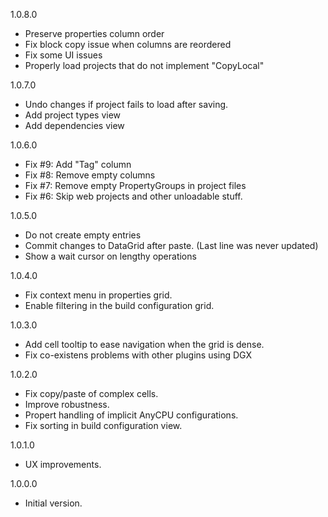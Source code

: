 1.0.8.0
* Preserve properties column order
* Fix block copy issue when columns are reordered
* Fix some UI issues
* Properly load projects that do not implement "CopyLocal"

1.0.7.0
* Undo changes if project fails to load after saving.
* Add project types view
* Add dependencies view

1.0.6.0
* Fix #9: Add "Tag" column
* Fix #8: Remove empty columns
* Fix #7: Remove empty PropertyGroups in project files
* Fix #6: Skip web projects and other unloadable stuff.

1.0.5.0
* Do not create empty entries
* Commit changes to DataGrid after paste. (Last line was never updated)
* Show a wait cursor on lengthy operations
 
1.0.4.0
* Fix context menu in properties grid.
* Enable filtering in the build configuration grid.

1.0.3.0
* Add cell tooltip to ease navigation when the grid is dense.
* Fix co-existens problems with other plugins using DGX

1.0.2.0
* Fix copy/paste of complex cells.
* Improve robustness.
* Propert handling of implicit AnyCPU configurations. 
* Fix sorting in build configuration view.

1.0.1.0
* UX improvements.

1.0.0.0
* Initial version.

